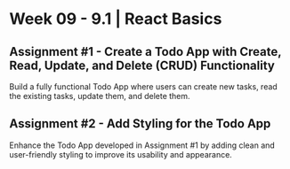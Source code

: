 # **Week 09 - 9.1 | React Basics**

## Assignment #1 - Create a Todo App with Create, Read, Update, and Delete (CRUD) Functionality

Build a fully functional Todo App where users can create new tasks, read the existing tasks, update them, and delete them.

## Assignment #2 - Add Styling for the Todo App

Enhance the Todo App developed in Assignment #1 by adding clean and user-friendly styling to improve its usability and appearance.

